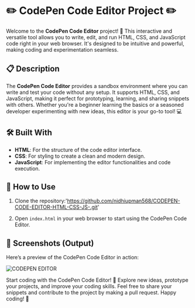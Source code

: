 

# ✏️ CodePen Code Editor Project ✏️

Welcome to the **CodePen Code Editor** project! 🎉 This interactive and versatile tool allows you to write, edit, and run HTML, CSS, and JavaScript code right in your web browser. It's designed to be intuitive and powerful, making coding and experimentation seamless.

## 📋 Description

The **CodePen Code Editor** provides a sandbox environment where you can write and test your code without any setup. It supports HTML, CSS, and JavaScript, making it perfect for prototyping, learning, and sharing snippets with others. Whether you're a beginner learning the basics or a seasoned developer experimenting with new ideas, this editor is your go-to tool! 💻

## 🛠️ Built With

- **HTML**: For the structure of the code editor interface.
- **CSS**: For styling to create a clean and modern design.
- **JavaScript**: For implementing the editor functionalities and code execution.

## 🚀 How to Use

1. Clone the repository:'https://github.com/nidhiupman568/CODEPEN-CODE-EDITOR-HTML-CSS-JS-.git'
   
2. Open `index.html` in your web browser to start using the CodePen Code Editor.

## 📸 Screenshots (Output)

Here’s a preview of the CodePen Code Editor in action:

![CODEPEN EDITOR](https://github.com/nidhiupman568/CODEPEN-CODE-EDITOR-HTML-CSS-JS-/assets/130860182/ccd62b00-f24f-4a1c-8a51-5d98e7d6f0bd)


Start coding with the CodePen Code Editor! 🚀 Explore new ideas, prototype your projects, and improve your coding skills. Feel free to share your snippets and contribute to the project by making a pull request. Happy coding! 🌟

